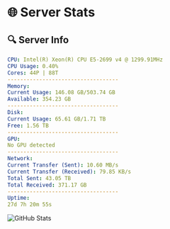 # 🌐 Server Stats
## 🔍 Server Info
```yaml
CPU: Intel(R) Xeon(R) CPU E5-2699 v4 @ 1299.91MHz
CPU Usage: 0.40%
Cores: 44P | 88T
-----------------------------------
Memory:
Current Usage: 146.08 GB/503.74 GB
Available: 354.23 GB
-----------------------------------
Disk:
Current Usage: 65.61 GB/1.71 TB
Free: 1.56 TB
-----------------------------------
GPU:
No GPU detected
-----------------------------------
Network:
Current Transfer (Sent): 10.60 MB/s
Current Transfer (Received): 79.85 KB/s
Total Sent: 43.05 TB
Total Received: 371.17 GB
-----------------------------------
Uptime:
27d 7h 20m 55s
```
![GitHub Stats](https://img.shields.io/badge/Updated-2025-04-04_04:43:44-blue)